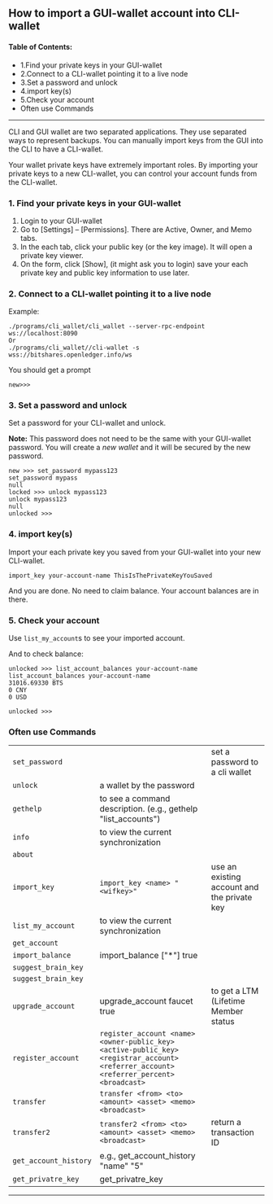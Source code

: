 ## How to import a GUI-wallet account into CLI-wallet

#### Table of Contents:
- 1.Find your private keys in your GUI-wallet
- 2.Connect to a CLI-wallet pointing it to a live node
- 3.Set a password and unlock
- 4.import key(s)
- 5.Check your account
- Often use Commands 

***

CLI and GUI wallet are two separated applications. They use separated ways to represent backups. You can manually import keys from the GUI into the CLI to have a CLI-wallet.

Your wallet private keys have extremely important roles. By importing your private keys to a new CLI-wallet, you can control your account funds from the CLI-wallet. 

### 1. Find your private keys in your GUI-wallet

  1. Login to your GUI-wallet
  1. Go to [Settings] – [Permissions]. There are Active, Owner, and Memo tabs. 
  3. In the each tab, click your public key (or the key image). It will open a private key viewer.
  4. On the form, click [Show], (it might ask you to login) save your each private key and public key information to use later.

### 2. Connect to a CLI-wallet pointing it to a live node

Example:

    ./programs/cli_wallet/cli_wallet --server-rpc-endpoint ws://localhost:8090
    Or 
    ./programs/cli_wallet//cli-wallet -s wss://bitshares.openledger.info/ws

You should get a prompt

    new>>>
    
### 3. Set a password and unlock    

Set a password for your CLI-wallet and unlock.

**Note:** This password does not need to be the same with your GUI-wallet password. You will create a *new wallet* and it will be secured by the new password.

    new >>> set_password mypass123
    set_password mypass
    null
    locked >>> unlock mypass123
    unlock mypass123
    null
    unlocked >>>

### 4. import key(s)

Import your each private key you saved from your GUI-wallet into your new CLI-wallet.

    import_key your-account-name ThisIsThePrivateKeyYouSaved

And you are done. No need to claim balance. Your account balances are in there. 


### 5. Check your account

Use `list_my_account`s to see your imported account.

And to check balance:

    unlocked >>> list_account_balances your-account-name
    list_account_balances your-account-name
    31016.69330 BTS
    0 CNY
    0 USD

    unlocked >>>

### Often use Commands 


| | | |
|---|---|---|
| `set_password` |  | set a password to a cli wallet  |
| `unlock` | a wallet by the password  |  |
| `gethelp` | to see a command description. (e.g., gethelp "list_accounts")  |  |
| `info` | to view the current synchronization |  |
| `about` | |  |
| `import_key` | `import_key <name> "<wifkey>"` | use an existing account and the private key |
| `list_my_account` | to view the current synchronization |  |
| `get_account` |   |  |
| `import_balance` | import_balance <name> ["*"] true |  |
| `suggest_brain_key` |   |  |   
| `suggest_brain_key` |   |  |       
| `upgrade_account` | upgrade_account faucet true  | to get a LTM (Lifetime Member status |
| `register_account` | `register_account <name> <owner-public_key> <active-public_key> <registrar_account>  <referrer_account> <referrer_percent> <broadcast>` |  |
| `transfer` | `transfer <from> <to> <amount> <asset> <memo> <broadcast>` |  |
| `transfer2` | `transfer2 <from> <to> <amount> <asset> <memo> <broadcast>`  | return a transaction ID |
| `get_account_history` | e.g., get_account_history "name" "5" |  |     
| `get_privatre_key` |  get_privatre_key <public key>  | |
  
***



